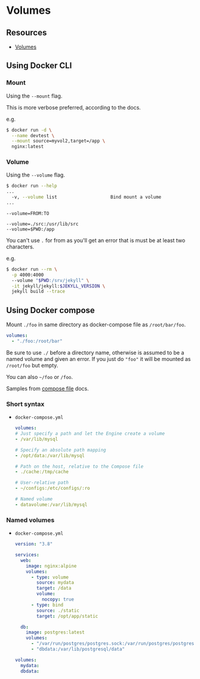 # Volumes


## Resources

- [Volumes](https://docs.docker.com/storage/volumes/)


## Using Docker CLI

### Mount

Using the `--mount` flag.

This is more verbose preferred, according to the docs.

e.g.

```sh
$ docker run -d \
  --name devtest \
  --mount source=myvol2,target=/app \
  nginx:latest
```

### Volume

Using the `--volume` flag.

```sh
$ docker run --help
...
  -v, --volume list                    Bind mount a volume
...
```

```
--volume=FROM:TO
```

```
--volume=./src:/usr/lib/src
--volume=$PWD:/app
```

You can't use `.` for from as you'll get an error that is must be at least two characters. 

e.g.

```sh
$ docker run --rm \
  -p 4000:4000
  --volume "$PWD:/srv/jekyll" \
  -it jekyll/jekyll:$JEKYLL_VERSION \
  jekyll build --trace
```


## Using Docker compose

Mount `./foo` in same directory as docker-compose file as `/root/bar/foo`.

```yaml
volumes:
  - "./foo:/root/bar"
```

Be sure to use `./` before a directory name, otherwise is assumed to be a named volume and given an error. If you just do `"foo"` it will be mounted as `/root/foo` but empty.

You can also `~/foo` or `/foo`.

Samples from [compose file](https://docs.docker.com/compose/compose-file/) docs.

### Short syntax

- `docker-compose.yml`
  ```yaml
  volumes:
  # Just specify a path and let the Engine create a volume
  - /var/lib/mysql

  # Specify an absolute path mapping
  - /opt/data:/var/lib/mysql

  # Path on the host, relative to the Compose file
  - ./cache:/tmp/cache

  # User-relative path
  - ~/configs:/etc/configs/:ro

  # Named volume
  - datavolume:/var/lib/mysql
  ```

### Named volumes

- `docker-compose.yml`
    ```yaml
    version: "3.8"

    services:
      web:
        image: nginx:alpine
        volumes:
          - type: volume
            source: mydata
            target: /data
            volume:
              nocopy: true
          - type: bind
            source: ./static
            target: /opt/app/static

      db:
        image: postgres:latest
        volumes:
          - "/var/run/postgres/postgres.sock:/var/run/postgres/postgres.sock"
          - "dbdata:/var/lib/postgresql/data"

    volumes:
      mydata:
      dbdata:
    ```
